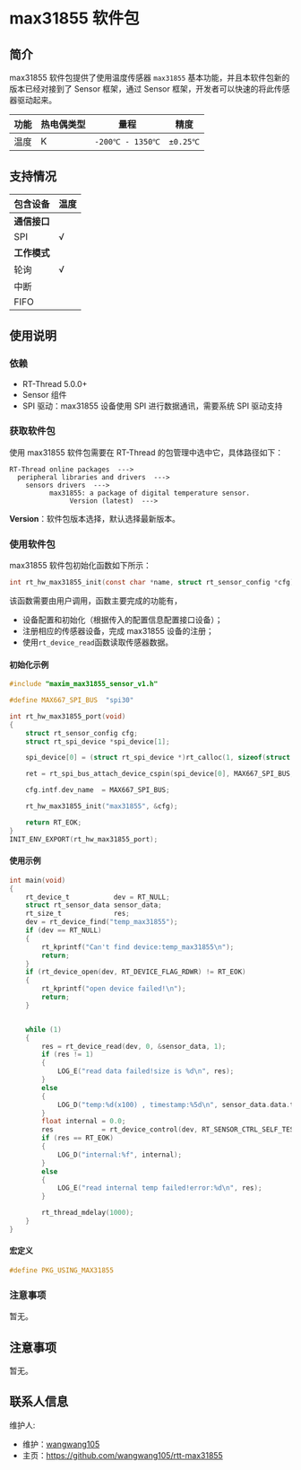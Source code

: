 # max31855 软件包

## 简介

max31855 软件包提供了使用温度传感器 `max31855` 基本功能，并且本软件包新的版本已经对接到了 Sensor 框架，通过 Sensor 框架，开发者可以快速的将此传感器驱动起来。

| 功能 | 热电偶类型 | 量程            | 精度     |
| ---- | ---------- | --------------- | -------- |
| 温度 | K          | `-200℃ - 1350℃` | `±0.25℃` |

## 支持情况

| 包含设备     | 温度 |
| ------------ | ---- |
| **通信接口** |      |
| SPI          | √    |
| **工作模式** |      |
| 轮询         | √    |
| 中断         |      |
| FIFO         |      |

## 使用说明

### 依赖

- RT-Thread 5.0.0+
- Sensor 组件
- SPI 驱动：max31855 设备使用 SPI 进行数据通讯，需要系统 SPI 驱动支持

### 获取软件包

使用 max31855 软件包需要在 RT-Thread 的包管理中选中它，具体路径如下：

```
RT-Thread online packages  --->
  peripheral libraries and drivers  --->
    sensors drivers  --->
          max31855: a package of digital temperature sensor.
               Version (latest)  --->
```

**Version**：软件包版本选择，默认选择最新版本。

### 使用软件包

max31855 软件包初始化函数如下所示：

```c
int rt_hw_max31855_init(const char *name, struct rt_sensor_config *cfg)；
```

该函数需要由用户调用，函数主要完成的功能有，

- 设备配置和初始化（根据传入的配置信息配置接口设备）；
- 注册相应的传感器设备，完成 max31855 设备的注册；
- 使用`rt_device_read`函数读取传感器数据。

#### 初始化示例

```c
#include "maxim_max31855_sensor_v1.h"

#define MAX667_SPI_BUS  "spi30"

int rt_hw_max31855_port(void)
{
    struct rt_sensor_config cfg;
    struct rt_spi_device *spi_device[1];

    spi_device[0] = (struct rt_spi_device *)rt_calloc(1, sizeof(struct rt_spi_device));

    ret = rt_spi_bus_attach_device_cspin(spi_device[0], MAX667_SPI_BUS, "spi3", GET_PIN(E, 7), RT_NULL);

    cfg.intf.dev_name  = MAX667_SPI_BUS;

    rt_hw_max31855_init("max31855", &cfg);

    return RT_EOK;
}
INIT_ENV_EXPORT(rt_hw_max31855_port);
```

#### 使用示例

```c
int main(void)
{
    rt_device_t           dev = RT_NULL;
    struct rt_sensor_data sensor_data;
    rt_size_t             res;
    dev = rt_device_find("temp_max31855");
    if (dev == RT_NULL)
    {
        rt_kprintf("Can't find device:temp_max31855\n");
        return;
    }
    if (rt_device_open(dev, RT_DEVICE_FLAG_RDWR) != RT_EOK)
    {
        rt_kprintf("open device failed!\n");
        return;
    }


    while (1)
    {
        res = rt_device_read(dev, 0, &sensor_data, 1);
        if (res != 1)
        {
            LOG_E("read data failed!size is %d\n", res);
        }
        else
        {
            LOG_D("temp:%d(x100) , timestamp:%5d\n", sensor_data.data.temp, sensor_data.timestamp);
        }
        float internal = 0.0;
        res            = rt_device_control(dev, RT_SENSOR_CTRL_SELF_TEST, &internal);
        if (res == RT_EOK)
        {
            LOG_D("internal:%f", internal);
        }
        else
        {
            LOG_E("read internal temp failed!error:%d\n", res);
        }

        rt_thread_mdelay(1000);
    }
}
```

#### 宏定义
```c
#define PKG_USING_MAX31855
```

### 注意事项

暂无。

## 注意事项

暂无。

## 联系人信息

维护人:

- 维护：[wangwang105](https://github.com/wangwang105)
- 主页：https://github.com/wangwang105/rtt-max31855
